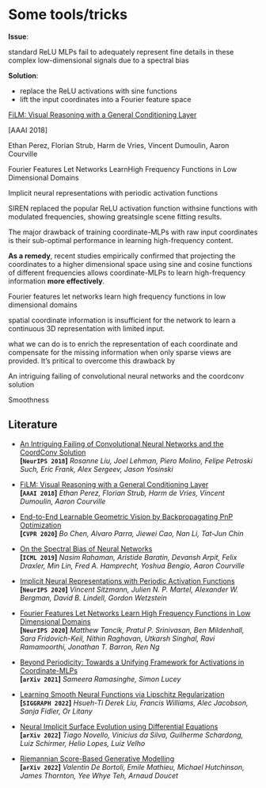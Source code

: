 # Some tools/tricks

**Issue**:

standard ReLU MLPs fail to adequately represent fine details in these complex low-dimensional signals due to a spectral bias

**Solution**:

- replace the ReLU activations with sine functions
- lift the input coordinates into a Fourier feature space 



[FiLM: Visual Reasoning with a General Conditioning Layer](https://arxiv.org/pdf/1709.07871.pdf)

[AAAI 2018]

Ethan Perez, Florian Strub, Harm de Vries, Vincent Dumoulin, Aaron Courville





Fourier Features Let Networks LearnHigh Frequency Functions in Low Dimensional Domains

Implicit neural representations with periodic activation functions

SIREN replaced the popular ReLU activation function withsine functions with modulated frequencies, showing greatsingle scene fitting results.







The major drawback of training coordinate-MLPs with raw input coordinates is their sub-optimal performance in learning high-frequency content. 

**As a remedy**, recent studies empirically confirmed that projecting the coordinates to a higher dimensional space using sine and cosine functions of different frequencies allows coordinate-MLPs to learn high-frequency information **more effectively**.

Fourier features let networks learn high frequency functions in low dimensional domains



spatial coordinate information is insufficient for the network to learn a continuous 3D representation with limited input.

what we can do is to enrich the representation of each coordinate and compensate for the missing information when only sparse views are provided. It’s pritical to overcome this drawback by 



An intriguing failing of convolutional neural networks and the coordconv solution



Smoothness





## Literature

- [An Intriguing Failing of Convolutional Neural Networks and the CoordConv Solution](https://arxiv.org/abs/1807.03247)  
  **[`NeurIPS 2018`]** *Rosanne Liu, Joel Lehman, Piero Molino, Felipe Petroski Such, Eric Frank, Alex Sergeev, Jason Yosinski* 

- [FiLM: Visual Reasoning with a General Conditioning Layer](https://arxiv.org/abs/1709.07871)  
  **[`AAAI 2018`]** *Ethan Perez, Florian Strub, Harm de Vries, Vincent Dumoulin, Aaron Courville* 

- [End-to-End Learnable Geometric Vision by Backpropagating PnP Optimization](https://arxiv.org/abs/1909.06043)  
  **[`CVPR 2020`]** *Bo Chen, Alvaro Parra, Jiewei Cao, Nan Li, Tat-Jun Chin* 

- [On the Spectral Bias of Neural Networks](https://arxiv.org/abs/1806.08734)  
  **[`ICML 2019`]** *Nasim Rahaman, Aristide Baratin, Devansh Arpit, Felix Draxler, Min Lin, Fred A. Hamprecht, Yoshua Bengio, Aaron Courville* 

- [Implicit Neural Representations with Periodic Activation Functions](https://arxiv.org/abs/2006.09661)  
  **[`NeurIPS 2020`]** *Vincent Sitzmann, Julien N. P. Martel, Alexander W. Bergman, David B. Lindell, Gordon Wetzstein* 

- [Fourier Features Let Networks Learn High Frequency Functions in Low Dimensional Domains](https://arxiv.org/abs/2006.10739)  
  **[`NeurIPS 2020`]** *Matthew Tancik, Pratul P. Srinivasan, Ben Mildenhall, Sara Fridovich-Keil, Nithin Raghavan, Utkarsh Singhal, Ravi Ramamoorthi, Jonathan T. Barron, Ren Ng* 

- [Beyond Periodicity: Towards a Unifying Framework for Activations in Coordinate-MLPs](https://arxiv.org/abs/2111.15135)  
  **[`arXiv 2021`]** *Sameera Ramasinghe, Simon Lucey* 

- [Learning Smooth Neural Functions via Lipschitz Regularization](https://arxiv.org/abs/2202.08345)  
  **[`SIGGRAPH 2022`]** *Hsueh-Ti Derek Liu, Francis Williams, Alec Jacobson, Sanja Fidler, Or Litany* 

- [Neural Implicit Surface Evolution using Differential Equations](https://arxiv.org/abs/2201.09636)  
  **[`arXiv 2022`]** *Tiago Novello, Vinicius da Silva, Guilherme Schardong, Luiz Schirmer, Helio Lopes, Luiz Velho* 

- [Riemannian Score-Based Generative Modelling](https://arxiv.org/abs/2202.02763)  
  **[`arXiv 2022`]** *Valentin De Bortoli, Emile Mathieu, Michael Hutchinson, James Thornton, Yee Whye Teh, Arnaud Doucet* 
